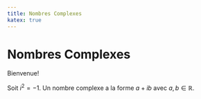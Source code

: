 ```yaml
---
title: Nombres Complexes
katex: true
---
```


# Nombres Complexes

Bienvenue!

Soit $i^2 = -1$. Un nombre complexe a la forme $a + ib$ avec $a, b \in \mathbb R$.
